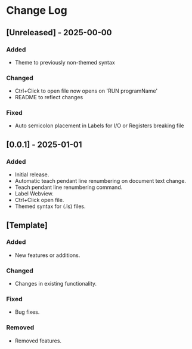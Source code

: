 # Change Log

## [Unreleased] - 2025-00-00
### Added
- Theme to previously non-themed syntax

### Changed
- Ctrl+Click to open file now opens on 'RUN programName'
- README to reflect changes

### Fixed
- Auto semicolon placement in Labels for I/O or Registers breaking file

## [0.0.1] - 2025-01-01
### Added
- Initial release.
- Automatic teach pendant line renumbering on document text change.
- Teach pendant line renumbering command.
- Label Webview.
- Ctrl+Click open file.
- Themed syntax for (.ls) files.

## [Template]
### Added
- New features or additions.

### Changed
- Changes in existing functionality.

### Fixed
- Bug fixes.

### Removed
- Removed features.